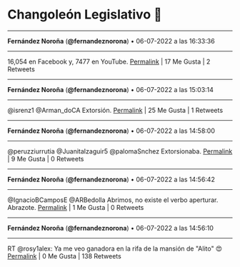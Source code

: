 # Changoleón Legislativo 🙈
*****
**Fernández Noroña** (**@fernandeznorona**) • 06-07-2022 a las 16:33:36
*****
16,054 en Facebook y, 7477 en YouTube.
[Permalink](https://twitter.com/fernandeznorona/status/1544842032371359744) | 17 Me Gusta | 2 Retweets
*****
**Fernández Noroña** (**@fernandeznorona**) • 06-07-2022 a las 15:03:14
*****
@isrenz1 @Arman_doCA Extorsión.
[Permalink](https://twitter.com/fernandeznorona/status/1544819290796343302) | 25 Me Gusta | 1 Retweets
*****
**Fernández Noroña** (**@fernandeznorona**) • 06-07-2022 a las 14:58:00
*****
@peruzziurrutia @JuanitaIzaguir5 @palomaSnchez Extorsionaba.
[Permalink](https://twitter.com/fernandeznorona/status/1544817972400775173) | 9 Me Gusta | 0 Retweets
*****
**Fernández Noroña** (**@fernandeznorona**) • 06-07-2022 a las 14:56:42
*****
@IgnacioBCamposE @ARBedolla Abrimos, no existe el verbo aperturar. Abrazote.
[Permalink](https://twitter.com/fernandeznorona/status/1544817643219288066) | 1 Me Gusta | 0 Retweets
*****
**Fernández Noroña** (**@fernandeznorona**) • 06-07-2022 a las 14:56:10
*****
RT @rosy1alex: Ya me veo ganadora en la rifa de la mansión de "Alito" 😍
[Permalink](https://twitter.com/fernandeznorona/status/1544817511878762496) | 0 Me Gusta | 138 Retweets